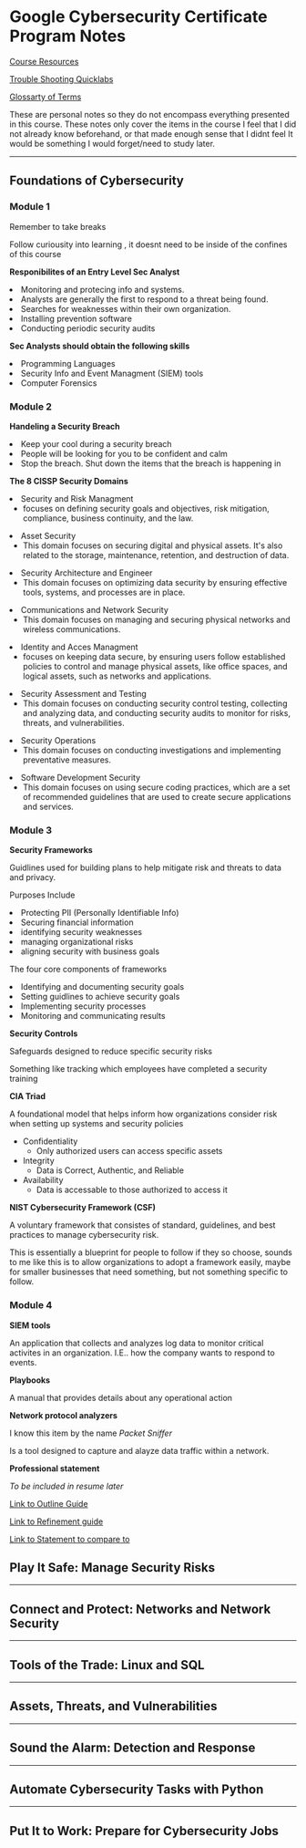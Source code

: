 # Google Cybersecurity Certificate Program Notes
[Course Resources](https://www.coursera.org/learn/foundations-of-cybersecurity/resources/L1aML)

[Trouble Shooting Quicklabs](https://support.google.com/qwiklabs/answer/9133560?hl=en&ref_topic=9134804)

[Glossarty of Terms](https://docs.google.com/document/d/1Feb8pHRY-blnpaLOohds2esd6IWdCIp-ikG7G_omSj4/template/preview?resourcekey=0-YHcAISkCiqGDq5KwO6yNeQ)

These are personal notes so they do not encompass everything presented in this course. These notes only cover the items in the course I feel that I did not already know beforehand, or that made enough sense that I didnt feel It would be something I would forget/need to study later.

---
## Foundations of Cybersecurity
### Module 1

Remember to take breaks

Follow curiousity into learning , it doesnt need to be inside of the confines of this course

**Responibilites of an Entry Level Sec Analyst**
<li> Monitoring and protecing info and systems.
<li> Analysts are generally the first to respond to a threat being found.
<li> Searches for weaknesses within their own organization.
<li> Installing prevention software
<li> Conducting periodic security audits

**Sec Analysts should obtain the following skills**
<li> Programming Languages
<li> Security Info and Event Managment (SIEM) tools
<li> Computer Forensics

### Module 2

**Handeling a Security Breach**
<li> Keep your cool during a security breach
<li> People will be looking for you to be confident and calm 
<li> Stop the breach. Shut down the items that the breach is happening in

**The 8 CISSP Security Domains**
<li> Security and Risk Managment
    <ul>
        <li>focuses on defining security goals and objectives, risk mitigation, compliance, business continuity, and the law.</li>
    </ul>
<li> Asset Security
    <ul>
        <li>This domain focuses on securing digital and physical assets. It's also related to the storage, maintenance, retention, and destruction of data.
    </ul>
<li> Security Architecture and Engineer
    <ul>
        <li>This domain focuses on optimizing data security by ensuring effective tools, systems, and processes are in place.
    </ul>
<li> Communications and Network Security
    <ul>
        <li>This domain focuses on managing and securing physical networks and wireless communications.
    </ul>
<li> Identity and Acces Managment
    <ul>
        <li>focuses on keeping data secure, by ensuring users follow established policies to control and manage physical assets, like office spaces, and logical assets, such as networks and applications.
    </ul>
<li> Security Assessment and Testing
    <ul>
        <li>This domain focuses on conducting security control testing, collecting and analyzing data, and conducting security audits to monitor for risks, threats, and vulnerabilities.
    </ul>
<li> Security Operations
    <ul>
        <li>This domain focuses on conducting investigations and implementing preventative measures.
    </ul>
<li> Software Development Security
    <ul>
        <li>This domain focuses on using secure coding practices, which are a set of recommended guidelines that are used to create secure applications and services.
    </ul>

### Module 3

**Security Frameworks**

Guidlines used for building plans to help mitigate risk and threats to data and privacy.

Purposes Include
<li> Protecting PII (Personally Identifiable Info)
<li> Securing financial information
<li> identifying security weaknesses
<li> managing organizational risks
<li> aligning security with business goals

The four core components of frameworks
<li> Identifying and documenting security goals
<li> Setting guidlines to achieve security goals
<li> Implementing security processes
<li> Monitoring and communicating results

**Security Controls**

Safeguards designed to reduce specific security risks

Something like tracking which employees have completed a security training

**CIA Triad**

A foundational model that helps inform how organizations consider risk when setting up systems and security policies
<ul>
    <li> Confidentiality
        <ul>
            <li> Only authorized users can access specific assets
        </ul>
    <li> Integrity
        <ul>
            <li> Data is Correct, Authentic, and Reliable
        </ul>
    <li> Availability
        <ul>
            <li> Data is accessable to those authorized to access it
        </ul>
</ul>

**NIST Cybersecurity Framework (CSF)**

A voluntary framework that consistes of standard, guidelines, and best practices to manage cybersecurity risk.

This is essentially a blueprint for people to follow if they so choose, sounds to me like this is to allow organizations to adopt a framework easily, maybe for smaller businesses that need something, but not something specific to follow.

### Module 4

**SIEM tools**

An application that collects and analyzes log data to monitor critical activites in an organization. I.E.. how the company wants to respond to events.

**Playbooks**

A manual that provides details about any operational action

**Network protocol analyzers**

I know this item by the name *Packet Sniffer* 

Is a tool designed to capture and alayze data traffic within a network.


**Professional statement**

*To be included in resume later*

[Link to Outline Guide](https://docs.google.com/document/d/1D4XshTUL8IBcmn9uUL8hkP-LmUTmr6XTRw0XfbYW94Y/edit)

[Link to Refinement guide](https://docs.google.com/document/d/1J4_zuiQKgVBOF3MD-t8zur7e2de2CdaZJ5BcWJy6EN4/edit#heading=h.1rdne9oce5ug)

[Link to Statement to compare to](https://docs.google.com/document/d/1iq5QYh1v2yV2VN5U9bMT1FHjJ7sVLGKWPx4TLAQvxXQ/edit#heading=h.ule3pcuk2vyo)

## Play It Safe: Manage Security Risks


---
## Connect and Protect: Networks and Network Security


---
## Tools of the Trade: Linux and SQL


---
## Assets, Threats, and Vulnerabilities


---
## Sound the Alarm: Detection and Response


---
## Automate Cybersecurity Tasks with Python


---
## Put It to Work: Prepare for Cybersecurity Jobs

